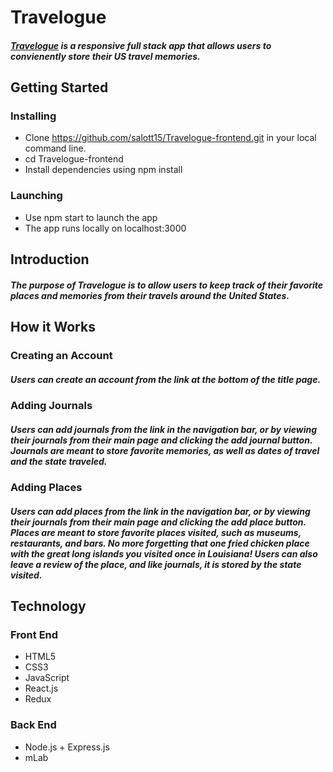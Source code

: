 # Travelogue

##### [Travelogue](https://affectionate-cori-7aad86.netlify.com/) is a responsive full stack app that allows users to convienently store their US travel memories.  

## Getting Started

### Installing

* Clone https://github.com/salott15/Travelogue-frontend.git in your local command line.
* cd Travelogue-frontend
* Install dependencies using npm install

### Launching

* Use npm start to launch the app
* The app runs locally on localhost:3000

## Introduction

##### The purpose of Travelogue is to allow users to keep track of their favorite places and memories from their travels around the United States.

## How it Works

### Creating an Account

##### Users can create an account from the link at the bottom of the title page.

### Adding Journals

##### Users can add journals from the link in the navigation bar, or by viewing their journals from their main page and clicking the add journal button.  Journals are meant to store favorite memories, as well as dates of travel and the state traveled. 

### Adding Places

##### Users can add places from the link in the navigation bar, or by viewing their journals from their main page and clicking the add place button.  Places are meant to store favorite places visited, such as museums, restaurants, and bars.  No more forgetting that one fried chicken place with the great long islands you visited once in Louisiana! Users can also leave a review of the place, and like journals, it is stored by the state visited.  

## Technology

### Front End

- HTML5
- CSS3
- JavaScript
- React.js
- Redux

### Back End

- Node.js + Express.js
- mLab 